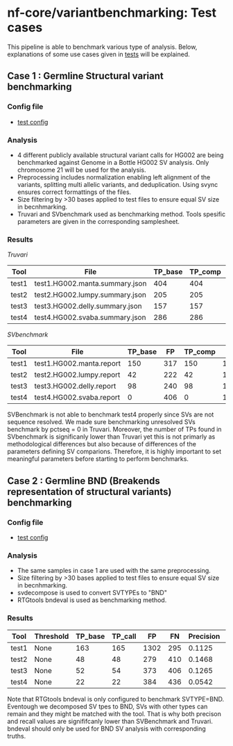 # nf-core/variantbenchmarking: Test cases

This pipeline is able to benchmark various type of analysis. Below, explanations of some use cases given in [tests](../conf/tests/) will be explained.

## Case 1 : Germline Structural variant benchmarking

### Config file

- [test config](../conf/tests/germline_sv.config)

### Analysis

- 4 different publicly available structural variant calls for HG002 are being benchmarked against Genome in a Bottle HG002 SV analysis. Only chromosome 21 will be used for the analysis.
- Preprocessing includes normalization enabling left alignment of the variants, splitting multi allelic variants, and deduplication. Using svync ensures correct formattings of the files.
- Size filtering by >30 bases applied to test files to ensure equal SV size in becnhmarking.
- Truvari and SVbenchmark used as benchmarking method. Tools spesific parameters are given in the corresponding samplesheet.

### Results

_Truvari_

| Tool  | File                           | TP_base | TP_comp | FP  | FN   | Precision | Recall | F1     |
| ----- | ------------------------------ | ------- | ------- | --- | ---- | --------- | ------ | ------ |
| test1 | test1.HG002.manta.summary.json | 404     | 404     | 56  | 1060 | 0.8783    | 0.2760 | 0.4200 |
| test2 | test2.HG002.lumpy.summary.json | 205     | 205     | 58  | 1259 | 0.7795    | 0.1400 | 0.2374 |
| test3 | test3.HG002.delly.summary.json | 157     | 157     | 171 | 1307 | 0.4787    | 0.1072 | 0.1752 |
| test4 | test4.HG002.svaba.summary.json | 286     | 286     | 120 | 1178 | 0.7044    | 0.1954 | 0.3059 |

_SVbenchmark_

| Tool  | File                     | TP_base | FP  | TP_comp | FN   | Recall | Precision | F1     |
| ----- | ------------------------ | ------- | --- | ------- | ---- | ------ | --------- | ------ |
| test1 | test1.HG002.manta.report | 150     | 317 | 150     | 1314 | 0.1025 | 0.3109    | 0.1541 |
| test2 | test2.HG002.lumpy.report | 42      | 222 | 42      | 1422 | 0.0287 | 0.1559    | 0.0485 |
| test3 | test3.HG002.delly.report | 98      | 240 | 98      | 1366 | 0.0669 | 0.2857    | 0.1085 |
| test4 | test4.HG002.svaba.report | 0       | 406 | 0       | 1464 | 0.0    | 0.0       | NA     |

SVBenchmark is not able to benchmark test4 properly since SVs are not sequence resolved. We made sure benchmarking unresolved SVs benchmark by pctseq = 0 in Truvari. Moreover, the number of TPs found in SVbenchmark is significanly lower than Truvari yet this is not primarly as methodological differences but also because of differences of the parameters defining SV comparions. Therefore, it is highly important to set meaningful parameters before starting to perform benchmarks.

## Case 2 : Germline BND (Breakends representation of structural variants) benchmarking

### Config file

- [test config](../conf/tests/germline_bnd.config)

### Analysis

- The same samples in case 1 are used with the same preprocessing.
- Size filtering by >30 bases applied to test files to ensure equal SV size in becnhmarking.
- svdecompose is used to convert SVTYPEs to "BND"
- RTGtools bndeval is used as benchmarking method.

### Results

| Tool  | Threshold | TP_base | TP_call | FP   | FN  | Precision | Recall | F1     |
| ----- | --------- | ------- | ------- | ---- | --- | --------- | ------ | ------ |
| test1 | None      | 163     | 165     | 1302 | 295 | 0.1125    | 0.3559 | 0.1709 |
| test2 | None      | 48      | 48      | 279  | 410 | 0.1468    | 0.1048 | 0.1223 |
| test3 | None      | 52      | 54      | 373  | 406 | 0.1265    | 0.1135 | 0.1197 |
| test4 | None      | 22      | 22      | 384  | 436 | 0.0542    | 0.048  | 0.0509 |

Note that RTGtools bndeval is only configured to benchmark SVTYPE=BND. Eventough we decomposed SV tpes to BND, SVs with other types can remain and they might be matched with the tool. That is why both precison and recall values are signififcanly lower than SVBenchmark and Truvari. bndeval should only be used for BND SV analysis with corresponding truths.
